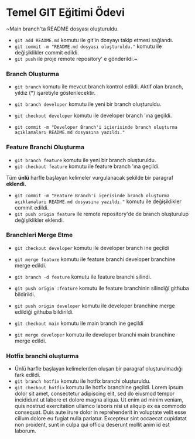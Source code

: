 # Temel GIT Eğitimi Ödevi 
~Main branch'ta README dosyası oluşturuldu.
- `git add README.md` komutu ile git'in dosyayı takip etmesi sağlandı.
- `git commit -m "README.md dosyası oluşturuldu."` komutu ile değişiklikler commit edildi.
- `git push` ile proje remote repository' e gönderildi.~

### Branch Oluşturma
- `git branch` komutu ile mevcut branch kontrol edildi.
Aktif olan branch, yıldız (*) işaretiyle gösterilecektir.

- `git branch developer` komutu ile yeni bir branch oluşturuldu.
- `git checkout developer` komutu ile developer branch 'ına geçildi.
- `git commit -m "Developer Branch'i içierisinde branch oluşturma açıklamaları README.md dosyasına yazıldı."`

### Feature Branchi Oluşturma

- `git branch feature` komutu ile yeni bir branch oluşturuldu.
- `git checkout feature` komutu ile feature branch 'ına geçildi.

Tüm **ünlü** harfle başlayan kelimeler vurgulanacak şekilde bir paragraf **eklendi.**

- `git commit -m "Feature Branch'i içerisinde branch oluşturma açıklamaları README.md dosyasına yazıldı."` komutu ile değişiklikler commit edildi.
- `git push origin feature` ile remote repository'de de branch oluşturulup değişiklikler eklendi.

### Branchleri Merge Etme
- `git checkout developer` komutu ile developer branch ine geçildi 
- `git merge feature` komutu ile feature branchi developer branchine merge edildi.
- `git branch -d feature` komutu ile feature branchi silindi.
- `git push origin :feature` komutu ile feature branchinin silindiği githuba bildirildi.
- `git push origin developer` komutu ile developer branchine merge edildiği githuba bildirildi.

- `git checkout main` komutu ile main branch ine geçildi 
- `git merge developer` komutu ile developer branchi main branchine merge edildi.

### Hotfix branchi oluşturma
- Ünlü harfle başlayan kelimelerden oluşan bir paragraf oluşturulmadığı fark edildi.
- `git branch hotfix` komutu ile hotfix branchi oluşturuldu.
- `git checkout hotfix` komutu ile hotfix branchine geçildi.
    Lorem ipsum dolor sit amet, consectetur adipiscing elit, sed do eiusmod tempor incididunt ut labore et dolore magna aliqua. Ut enim ad minim veniam, quis nostrud exercitation ullamco laboris nisi ut aliquip ex ea commodo consequat. Duis aute irure dolor in reprehenderit in voluptate velit esse cillum dolore eu fugiat nulla pariatur. Excepteur sint occaecat cupidatat non proident, sunt in culpa qui officia deserunt mollit anim id est laborum.